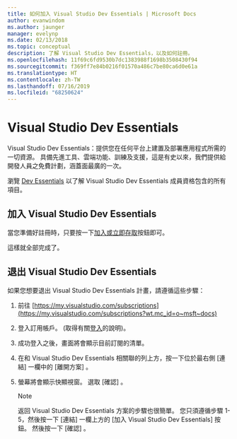 ```yaml
---
title: 如何加入 Visual Studio Dev Essentials | Microsoft Docs
author: evanwindom
ms.author: jaunger
manager: evelynp
ms.date: 02/13/2018
ms.topic: conceptual
description: 了解 Visual Studio Dev Essentials，以及如何註冊。
ms.openlocfilehash: 11f69c6fd9530b7dc1383988f1698b3508430f94
ms.sourcegitcommit: f369ff7e84b0216f01570a486c7be80ca6d0e61a
ms.translationtype: HT
ms.contentlocale: zh-TW
ms.lasthandoff: 07/16/2019
ms.locfileid: "68250624"
---
```

# <a name="visual-studio-dev-essentials"></a>Visual Studio Dev Essentials

Visual Studio Dev Essentials：提供您在任何平台上建置及部署應用程式所需的一切資源。 具備先進工具、雲端功能、訓練及支援，這是有史以來，我們提供給開發人員之免費計劃，涵蓋面最廣的一次。

瀏覽 [Dev Essentials](https://visualstudio.microsoft.com/dev-essentials/) 以了解 Visual Studio Dev Essentials 成員資格包含的所有項目。

## <a name="opt-in-to-visual-studio-dev-essentials"></a>加入 Visual Studio Dev Essentials

當您準備好註冊時，只要按一下[加入或立即存取](https://my.visualstudio.com/Benefits?wt.mc_id=o~msft~vscom~devessentials-hero~mt689&campaign=o~msft~vscom~devessentials-hero~mt689)按鈕即可。

這樣就全部完成了。

## <a name="opt-out-of-visual-studio-dev-essentials"></a>退出 Visual Studio Dev Essentials

如果您想要退出 Visual Studio Dev Essentials 計畫，請遵循這些步驟：

1. 前往 [https://my.visualstudio.com/subscriptions](https://my.visualstudio.com/subscriptions?wt.mc_id=o~msft~docs)
2. 登入訂用帳戶。  (取得有關[登入](signing-in.md)的說明)。
3. 成功登入之後，畫面將會顯示目前訂閱的清單。
4. 在和 Visual Studio Dev Essentials 相關聯的列上方，按一下位於最右側 [連結] 一欄中的 [離開方案]  。
5. 螢幕將會顯示快顯視窗。 選取 [確認]  。

    > [!NOTE]
    > 返回 Visual Studio Dev Essentials 方案的步驟也很簡單。  您只須遵循步驟 1-5，然後按一下 [連結] 一欄上方的 [加入 Visual Studio Dev Essentials]  按鈕。 然後按一下 [確認]  。
